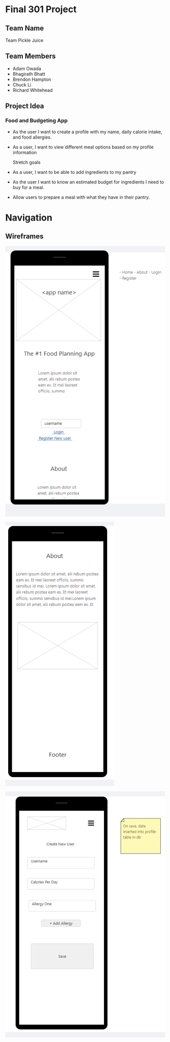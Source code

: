 # Final 301 Project

## Team Name
Team Pickle Juice

## Team Members

- Adam Owada
- Bhagirath Bhatt
- Brendon Hampton
- Chuck Li
- Richard Whitehead

## Project Idea
 
### Food and Budgeting App
 
-	As the user I want to create a profile with my name, daily calorie intake, and food allergies.
-	As a user, I want to view different meal options based on my profile information

	Stretch goals
-	As a user, I want to be able to add ingredients to my pantry
-	As the user I want to know an estimated budget for ingredients I need to buy for a meal.
-	Allow users to prepare a meal with what they have in their pantry.

# Navigation



## Wireframes

![Home Page](img/wireframes/homepage.png)

![About US](img/wireframes/aboutus.png)

![Login Page](img/wireframes/loginpage.png)



